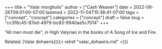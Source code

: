 +++
title = "Valar morghulis"
author = ["Cash Weaver"]
date = 2022-06-26T09:01:00-07:00
lastmod = 2022-11-04T15:38:41-07:00
tags = ["concept", "concept"]
categories = ["concept"]
draft = false
slug = "cc3f6c45-87ed-4979-bc83-9940ae5c7014"
+++

"All men must die", in High Valyrian in the books of A Song of Ice and Fire.

Related: [Valar dohaeris]({{< relref "valar_dohaeris.md" >}})
